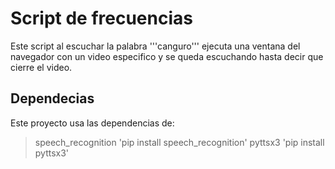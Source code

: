 # Script de frecuencias

Este script al escuchar la palabra '''canguro''' ejecuta una ventana del navegador con un video especifico y se queda escuchando hasta decir que cierre el video.

## Dependecias

Este proyecto usa las dependencias de: 
> speech_recognition 'pip install speech_recognition'
> pyttsx3 'pip install pyttsx3'